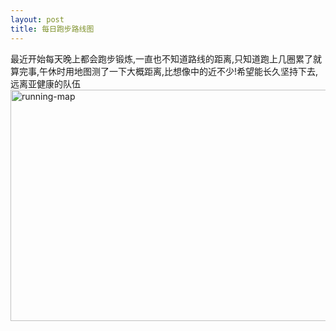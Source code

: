 ```yaml
---
layout: post
title: 每日跑步路线图
---
```


最近开始每天晚上都会跑步锻炼,一直也不知道路线的距离,只知道跑上几圈累了就算完事,午休时用地图测了一下大概距离,比想像中的近不少!希望能长久坚持下去,远离亚健康的队伍
<a href="http://www.flickr.com/photos/raecoo/4076064613/" title="Flickr 上 Raecoo 的 running-map"><img src="http://farm3.static.flickr.com/2701/4076064613_90856c1f7c_o.png" width="600" height="370" alt="running-map" /></a>

